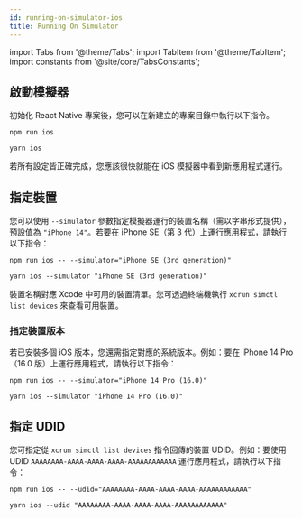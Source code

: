 ```yaml
---
id: running-on-simulator-ios
title: Running On Simulator
---
```


import Tabs from '@theme/Tabs'; import TabItem from '@theme/TabItem'; import constants from '@site/core/TabsConstants';

## 啟動模擬器

初始化 React Native 專案後，您可以在新建立的專案目錄中執行以下指令。

<Tabs groupId="package-manager" queryString defaultValue={constants.defaultPackageManager} values={constants.packageManagers}>
<TabItem value="npm">

```shell
npm run ios
```

</TabItem>
<TabItem value="yarn">

```shell
yarn ios
```

</TabItem>
</Tabs>

若所有設定皆正確完成，您應該很快就能在 iOS 模擬器中看到新應用程式運行。

## 指定裝置

您可以使用 `--simulator` 參數指定模擬器運行的裝置名稱（需以字串形式提供），預設值為 `"iPhone 14"`。若要在 iPhone SE（第 3 代）上運行應用程式，請執行以下指令：

<Tabs groupId="package-manager" queryString defaultValue={constants.defaultPackageManager} values={constants.packageManagers}>
<TabItem value="npm">

```shell
npm run ios -- --simulator="iPhone SE (3rd generation)"
```

</TabItem>
<TabItem value="yarn">

```shell
yarn ios --simulator "iPhone SE (3rd generation)"
```

</TabItem>
</Tabs>

裝置名稱對應 Xcode 中可用的裝置清單。您可透過終端機執行 `xcrun simctl list devices` 來查看可用裝置。

### 指定裝置版本

若已安裝多個 iOS 版本，您還需指定對應的系統版本。例如：要在 iPhone 14 Pro（16.0 版）上運行應用程式，請執行以下指令：

<Tabs groupId="package-manager" queryString defaultValue={constants.defaultPackageManager} values={constants.packageManagers}>
<TabItem value="npm">

```shell
npm run ios -- --simulator="iPhone 14 Pro (16.0)"
```

</TabItem>
<TabItem value="yarn">

```shell
yarn ios --simulator "iPhone 14 Pro (16.0)"
```

</TabItem>
</Tabs>

## 指定 UDID

您可指定從 `xcrun simctl list devices` 指令回傳的裝置 UDID。例如：要使用 UDID `AAAAAAAA-AAAA-AAAA-AAAA-AAAAAAAAAAAA` 運行應用程式，請執行以下指令：

<Tabs groupId="package-manager" queryString defaultValue={constants.defaultPackageManager} values={constants.packageManagers}>
<TabItem value="npm">

```shell
npm run ios -- --udid="AAAAAAAA-AAAA-AAAA-AAAA-AAAAAAAAAAAA"
```

</TabItem>
<TabItem value="yarn">

```shell
yarn ios --udid "AAAAAAAA-AAAA-AAAA-AAAA-AAAAAAAAAAAA"
```

</TabItem>
</Tabs>